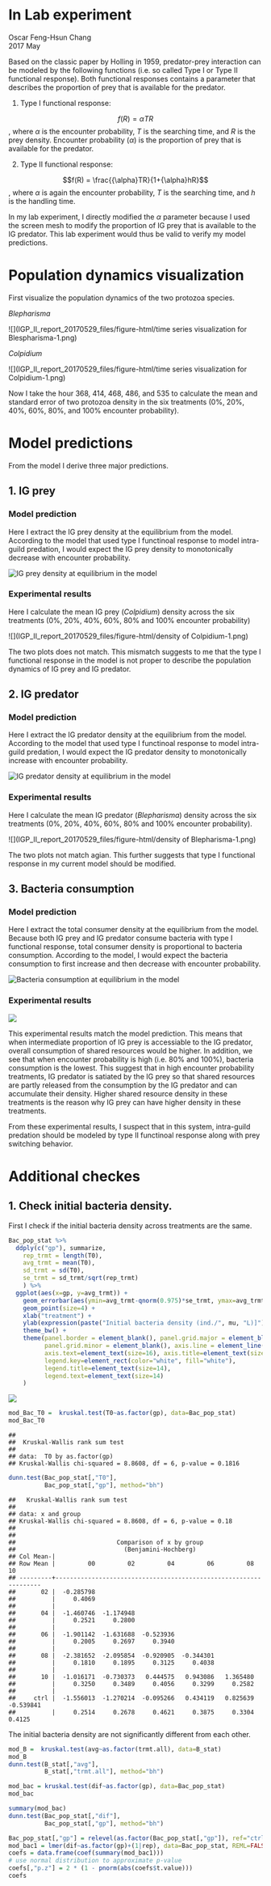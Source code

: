 # In Lab experiment
Oscar Feng-Hsun Chang  
2017 May  
        




Based on the classic paper by Holling in 1959, predator-prey interaction can be modeled by the following functions (i.e. so called Type I or Type II functional response). Both functional responses contains a parameter that describes the proportion of prey that is available for the predator.  

1. Type I functional response:  

$$f(R) = {\alpha}TR $$, where ${\alpha}$ is the encounter probability, $T$ is the searching time, and $R$ is the prey density. Encounter probability (${\alpha}$) is the proportion of prey that is available for the predator.  

2. Type II functional response:  

$$f(R) = \frac{{\alpha}TR}{1+{\alpha}hR}$$, where ${\alpha}$ is again the encounter probability, $T$ is the searching time, and $h$ is the handling time. 

In my lab experiment, I directly modified the ${\alpha}$ parameter because I used the screen mesh to modify the proportion of IG prey that is available to the IG predator. This lab experiment would thus be valid to verify my model predictions. 

# Population dynamics visualization

First visualize the population dynamics of the two protozoa species.  

*Blepharisma*

![](IGP_II_report_20170529_files/figure-html/time series visualization for Blespharisma-1.png)<!-- -->

*Colpidium*

![](IGP_II_report_20170529_files/figure-html/time series visualization for Colpidium-1.png)<!-- -->

Now I take the hour 368, 414, 468, 486, and 535 to calculate the mean and standard error of two protozoa density in the six treatments (0%, 20%, 40%, 60%, 80%, and 100% encounter probability). 

# Model predictions

From the model I derive three major predictions. 

## 1. IG prey 

### Model prediction

Here I extract the IG prey density at the equilibrium from the model. According to the model that used type I functinoal response to model intra-guild predation, I would expect the IG prey density to monotonically decrease with encounter probability. 

![IG prey density at equilibrium in the model](D:/Research/IGP_LabExp/Analysis/ProgressReport_1/IGprey_IGPrate_Mod.tiff)

### Experimental results 

Here I calculate the mean IG prey (*Colpidium*) density across the six treatments (0%, 20%, 40%, 60%, 80% and 100% encounter probability)

![](IGP_II_report_20170529_files/figure-html/density of Colpidium-1.png)<!-- -->

The two plots does not match. This mismatch suggests to me that the type I functional response in the model is not proper to describe the population dynamics of IG prey and IG predator. 

## 2. IG predator

### Model prediction

Here I extract the IG predator density at the equilibrium from the model. According to the model that used type I functinoal response to model intra-guild predation, I would expect the IG predator density to monotonically increase with encounter probability. 

![IG predator density at equilibrium in the model](D:/Research/IGP_LabExp/Analysis/ProgressReport_1/IGpred_IGPrate_Mod.tiff)

### Experimental results 

Here I calculate the mean IG predator (*Blepharisma*) density across the six treatments (0%, 20%, 40%, 60%, 80% and 100% encounter probability).

![](IGP_II_report_20170529_files/figure-html/density of Blepharisma-1.png)<!-- -->

The two plots not match agian. This further suggests that type I functional response in my current model should be modified.

## 3. Bacteria consumption

### Model prediction

Here I extract the total consumer density at the equilibrium from the model. Because both IG prey and IG predator consume bacteria with type I functional response, total consumer density is proportional to bacteria consumption. According to the model, I would expect the bacteria consumption to first increase and then decrease with encounter probability. 

![Bacteria consumption at equilibrium in the model](D:/Research/IGP_LabExp/Analysis/ProgressReport_1/TotZ_IGPrate_Mod.tiff)

### Experimental results 



![](IGP_II_report_20170529_files/figure-html/unnamed-chunk-2-1.png)<!-- -->

This experimental results match the model prediction. This means that when intermediate proportion of IG prey is accessiable to the IG predator, overall consumption of shared resources would be higher. In addition, we see that when encounter probability is high (i.e. 80% and 100%), bacteria consumption is the lowest. This suggest that in high encounter probability treatments, IG predator is satiated by the IG prey so that shared resources are partly released from the consumption by the IG predator and can accumulate their density. Higher shared resource density in these treatments is the reason why IG prey can have higher density in these treatments.  

From these experimental results, I suspect that in this system, intra-guild predation should be modeled by type II functinoal response along with prey switching behavior. 

# Additional checkes

## 1. Check initial bacteria density.  

First I check if the initial bacteria density across treatments are the same. 


```r
Bac_pop_stat %>%
  ddply(c("gp"), summarize,
    rep_trmt = length(T0),
    avg_trmt = mean(T0),
    sd_trmt = sd(T0),
    se_trmt = sd_trmt/sqrt(rep_trmt)
    ) %>%
  ggplot(aes(x=gp, y=avg_trmt)) +
    geom_errorbar(aes(ymin=avg_trmt-qnorm(0.975)*se_trmt, ymax=avg_trmt+qnorm(0.975)*se_trmt), width=.1) + 
    geom_point(size=4) + 
    xlab("treatment") + 
    ylab(expression(paste("Initial bacteria density (ind./", mu, "L)]"))) + 
    theme_bw() +
    theme(panel.border = element_blank(), panel.grid.major = element_blank(), 
          panel.grid.minor = element_blank(), axis.line = element_line(colour = "black"), 
          axis.text=element_text(size=16), axis.title=element_text(size=18,face="bold"),
          legend.key=element_rect(color="white", fill="white"), 
          legend.title=element_text(size=14),
          legend.text=element_text(size=14)
    ) 
```

![](IGP_II_report_20170529_files/figure-html/unnamed-chunk-3-1.png)<!-- -->

```r
mod_Bac_T0 =  kruskal.test(T0~as.factor(gp), data=Bac_pop_stat)
mod_Bac_T0
```

```
## 
## 	Kruskal-Wallis rank sum test
## 
## data:  T0 by as.factor(gp)
## Kruskal-Wallis chi-squared = 8.8608, df = 6, p-value = 0.1816
```

```r
dunn.test(Bac_pop_stat[,"T0"], 
          Bac_pop_stat[,"gp"], method="bh")
```

```
##   Kruskal-Wallis rank sum test
## 
## data: x and group
## Kruskal-Wallis chi-squared = 8.8608, df = 6, p-value = 0.18
## 
## 
##                            Comparison of x by group                            
##                              (Benjamini-Hochberg)                              
## Col Mean-|
## Row Mean |         00         02         04         06         08         10
## ---------+------------------------------------------------------------------
##       02 |  -0.285798
##          |     0.4069
##          |
##       04 |  -1.460746  -1.174948
##          |     0.2521     0.2800
##          |
##       06 |  -1.901142  -1.631688  -0.523936
##          |     0.2005     0.2697     0.3940
##          |
##       08 |  -2.381652  -2.095854  -0.920905  -0.344301
##          |     0.1810     0.1895     0.3125     0.4038
##          |
##       10 |  -1.016171  -0.730373   0.444575   0.943086   1.365480
##          |     0.3250     0.3489     0.4056     0.3299     0.2582
##          |
##     ctrl |  -1.556013  -1.270214  -0.095266   0.434119   0.825639  -0.539841
##          |     0.2514     0.2678     0.4621     0.3875     0.3304     0.4125
```

The initial bacteria density are not significantly different from each other.  


```r
mod_B =  kruskal.test(avg~as.factor(trmt.all), data=B_stat)
mod_B
dunn.test(B_stat[,"avg"], 
          B_stat[,"trmt.all"], method="bh")
```


```r
mod_bac = kruskal.test(dif~as.factor(gp), data=Bac_pop_stat)
mod_bac

summary(mod_bac)
dunn.test(Bac_pop_stat[,"dif"], 
          Bac_pop_stat[,"gp"], method="bh")
```


```r
Bac_pop_stat[,"gp"] = relevel(as.factor(Bac_pop_stat[,"gp"]), ref="ctrl")
mod_bac1 = lmer(dif~as.factor(gp)+(1|rep), data=Bac_pop_stat, REML=FALSE)
coefs = data.frame(coef(summary(mod_bac1)))
# use normal distribution to approximate p-value
coefs[,"p.z"] = 2 * (1 - pnorm(abs(coefs$t.value)))
coefs
```


